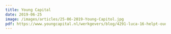 ```yaml
---
title: Young Capital
date: 2019-06-25
image: /images/articles/25-06-2019-Young-Capitol.jpg
pdf: https://www.youngcapital.nl/werkgevers/blog/4291-luca-16-helpt-ouderen-aan-meer-sociaal-contact-met-zijn-it-lessen
---
```

